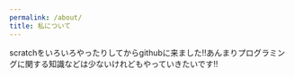```yaml
---
permalink: /about/
title: 私について
---
```

scratchをいろいろやったりしてからgithubに来ました!!あんまりプログラミングに関する知識などは少ないけれどもやっていきたいです!!
